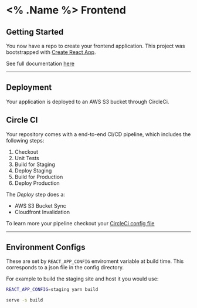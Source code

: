# <% .Name %> Frontend

## Getting Started

You now have a repo to create your frontend application. This project was bootstrapped with [Create React App](https://github.com/facebook/create-react-app).

See full documentation [here](docs/create-react-app.md)

___

## Deployment

Your application is deployed to an AWS S3 bucket through CircleCi.

## Circle CI

Your repository comes with a end-to-end CI/CD pipeline, which includes the following steps:

1. Checkout
2. Unit Tests
3. Build for Staging
4. Deploy Staging
5. Build for Production
6. Deploy Production

The *Deploy* step does a:

- AWS S3 Bucket Sync
- Cloudfront Invalidation

To learn more your pipeline checkout your [CircleCi config file](.circleci/config.yml)
___


## Environment Configs

These are set by `REACT_APP_CONFIG` enviroment variable at build time. This corresponds to a json file in the config directory.

For example to build the staging site and host it you would use:

```zsh
REACT_APP_CONFIG=staging yarn build

serve -s build
```
